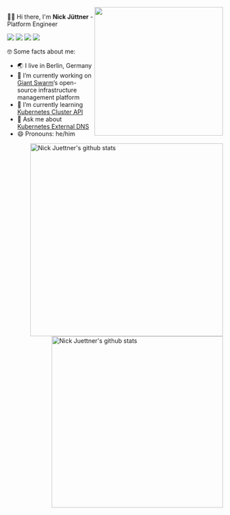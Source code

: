 <img align="right" width="300" src="https://miro.medium.com/max/1000/1*HKlPco1yPUmhD9YB2JTnug.gif" />

👋🏻 Hi there, I'm **Nick Jüttner** - Platform Engineer 

[![](https://img.shields.io/badge/Gmail-D14836?style=for-the-badge&logo=gmail&logoColor=white)](mailto:hello@juni.io)
[![](https://img.shields.io/badge/njuettner-%231DA1F2.svg?style=for-the-badge&logo=Twitter&logoColor=white)](https://twitter.com/njuettner)
[![](https://img.shields.io/badge/Medium-%23000000.svg?style=for-the-badge&logo=Medium&logoColor=white"/)](https://juni.io)
[![](https://img.shields.io/badge/LinkedIn-0077B5?style=for-the-badge&logo=linkedin&logoColor=white)](https://www.linkedin.com/in/njuettner/)

🤓 Some facts about me:

- 🌏 I live in Berlin, Germany 
- 🔭 I’m currently working on [Giant Swarm](https://www.giantswarm.io/)’s open-source infrastructure management platform 
- 🌱 I’m currently learning [Kubernetes Cluster API](https://github.com/kubernetes-sigs/cluster-api)
- 💬 Ask me about [Kubernetes External DNS](https://github.com/kubernetes-sigs/external-dns)
- 😄 Pronouns: he/him


<img align="right" width="450" src="https://github-readme-stats.vercel.app/api/top-langs/?username=njuettner&layout=compact&theme=algolia" alt="Nick Juettner's github stats" />

<img align="right" width="400" src="https://github-readme-stats.vercel.app/api?username=njuettner&show_icons=true&theme=algolia&count_private=true" alt="Nick Juettner's github stats" />
